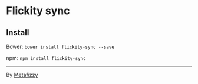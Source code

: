 # Flickity sync

## Install

Bower: `bower install flickity-sync --save`

npm: `npm install flickity-sync`

---

By [Metafizzy](http://metafizzy.co)
